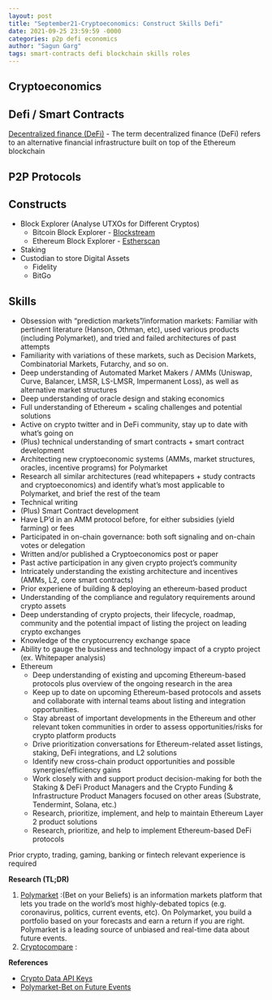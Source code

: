 ```yaml
---
layout: post
title: "September21-Cryptoeconomics: Construct Skills Defi"
date: 2021-09-25 23:59:59 -0000
categories: p2p defi economics
author: "Sagun Garg"
tags: smart-contracts defi blockchain skills roles
---
```



## Cryptoeconomics


## Defi / Smart Contracts
[Decentralized finance (DeFi)](https://research.stlouisfed.org/publications/review/2021/02/05/decentralized-finance-on-blockchain-and-smart-contract-based-financial-markets) - The term decentralized finance (DeFi) refers to an alternative financial infrastructure built on top of the Ethereum blockchain

## P2P Protocols 

## Constructs
- Block Explorer (Analyse UTXOs for Different Cryptos)
    - Bitcoin Block Explorer - [Blockstream](https://blockstream.info/)
    - Ethereum Block Explorer - [Estherscan](https://etherscan.io/)
- Staking
- Custodian to store Digital Assets
    - Fidelity
    - BitGo


## Skills
- Obsession with “prediction markets”/information markets: Familiar with pertinent literature (Hanson, Othman, etc), used various products (including Polymarket), and tried and failed architectures of past attempts
- Familiarity with variations of these markets, such as Decision Markets, Combinatorial Markets, Futarchy, and so on.
- Deep understanding of Automated Market Makers / AMMs (Uniswap, Curve, Balancer, LMSR, LS-LMSR, Impermanent Loss), as well as alternative market structures
- Deep understanding of oracle design and staking economics
- Full understanding of Ethereum + scaling challenges and potential solutions
- Active on crypto twitter and in DeFi community, stay up to date with what’s going on
- (Plus) technical understanding of smart contracts + smart contract development 
- Architecting new cryptoeconomic systems (AMMs, market structures, oracles, incentive programs) for Polymarket
- Research all similar architectures (read whitepapers + study contracts and cryptoeconomics) and identify what’s most applicable to Polymarket, and brief the rest of the team
- Technical writing
- (Plus) Smart Contract development
- Have LP’d in an AMM protocol before, for either subsidies (yield farming) or fees
- Participated in on-chain governance: both soft signaling and on-chain votes or delegation
- Written and/or published a Cryptoeconomics post or paper
- Past active participation in any given crypto project’s community
- Intricately understanding the existing architecture and incentives (AMMs, L2, core smart contracts)
- Prior experiene of building & deploying an ethereum-based product
- Understanding of the compliance and regulatory requirements around crypto assets
- Deep understanding of crypto projects, their lifecycle, roadmap, community and the potential impact of listing the project on leading crypto exchanges
- Knowledge of the cryptocurrency exchange space
- Ability to gauge the business and technology impact of a crypto project (ex. Whitepaper analysis) 
- Ethereum
    - Deep understanding of existing and upcoming Ethereum-based protocols plus overview of the ongoing research in the area
    - Keep up to date on upcoming Ethereum-based protocols and assets and collaborate with internal teams about listing and integration opportunities.
    - Stay abreast of important developments in the Ethereum and other relevant token communities in order to assess opportunities/risks for  crypto platform products
    - Drive prioritization conversations for Ethereum-related asset listings, staking, DeFi integrations, and L2 solutions
    - Identify new cross-chain product opportunities and possible synergies/efficiency gains
    - Work closely with and support product decision-making for both the Staking & DeFi  Product Managers and the Crypto Funding & Infrastructure Product Managers focused on other areas (Substrate, Tendermint, Solana, etc.)
    - Research, prioritize, implement, and help to maintain Ethereum Layer 2 product solutions 
    -  Research, prioritize, and help to implement Ethereum-based DeFi protocols 


Prior crypto, trading, gaming, banking or fintech relevant experience is required


**Research (TL;DR)**
1. [Polymarket](https://polymarket.com) :(Bet on your Beliefs) is an information markets platform that lets you trade on the world’s most highly-debated topics (e.g. coronavirus, politics, current events, etc). On Polymarket, you build a portfolio based on your forecasts and earn a return if you are right. Polymarket is a leading source of unbiased and real-time data about future events.
2. [Cryptocompare](https://cryptocompare.com) : 


**References**
 - [Crypto Data API Keys](https://min-api.cryptocompare.com/)
 - [Polymarket-Bet on Future Events](https://docs.polymarket.com/faq/general#what-is-polymarket)



